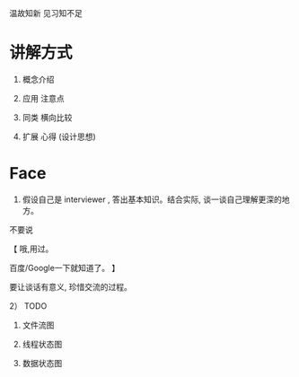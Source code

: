 温故知新
见习知不足



# 讲解方式

1) 概念介绍

2) 应用 注意点

3) 同类 横向比较

4) 扩展 心得 (设计思想)


# Face

1) 假设自己是 interviewer , 答出基本知识。结合实际, 谈一谈自己理解更深的地方。

不要说

【
哦,用过。

百度/Google一下就知道了。
】


要让谈话有意义, 珍惜交流的过程。


2） TODO

1. 文件流图

2. 线程状态图

3. 数据状态图
